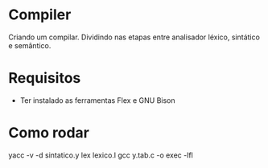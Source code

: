 # Compiler

Criando um compilar. Dividindo nas etapas entre analisador léxico, sintático e semântico.

# Requisitos

- Ter instalado as ferramentas Flex e GNU Bison

# Como rodar

yacc -v -d sintatico.y
lex lexico.l
gcc y.tab.c -o exec -lfl
